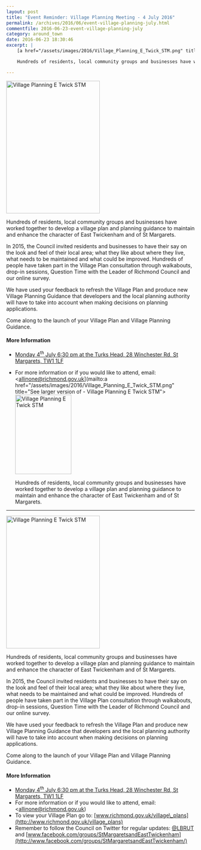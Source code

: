 ```yaml
---
layout: post
title: "Event Reminder: Village Planning Meeting - 4 July 2016"
permalink: /archives/2016/06/event-village-planning-july.html
commentfile: 2016-06-23-event-village-planning-july
category: around_town
date: 2016-06-23 18:30:46
excerpt: |
    [a href="/assets/images/2016/Village_Planning_E_Twick_STM.png" title="See larger version of - Village Planning E Twick STM"><img src="/assets/images/2016/Village_Planning_E_Twick_STM_thumb.png" width="150" height="212" alt="Village Planning E Twick STM" class="photo right" /></a>

    Hundreds of residents, local community groups and businesses have worked together to develop a village plan and planning guidance to maintain and enhance the character of East Twickenham and of St Margarets.

---
```


<a href="/assets/images/2016/Village_Planning_E_Twick_STM.png" title="See larger version of - Village Planning E Twick STM"><img src="/assets/images/2016/Village_Planning_E_Twick_STM_thumb.png" width="250" height="354" alt="Village Planning E Twick STM" class="photo right" /></a>

Hundreds of residents, local community groups and businesses have worked together to develop a village plan and planning guidance to maintain and enhance the character of East Twickenham and of St Margarets.

In 2015, the Council invited residents and businesses to have their say on the look and feel of their local area; what they like about where they live, what needs to be maintained and what could be improved. Hundreds of people have taken part in the Village Plan consultation through walkabouts, drop-in sessions, Question Time with the Leader of Richmond Council and our online survey.

We have used your feedback to refresh the Village Plan and produce new Village Planning Guidance that developers and the local planning authority will have to take into account when making decisions on planning applications.

Come along to the launch of your Village Plan and Village Planning Guidance.

#### More Information

-   [Monday 4<sup>th</sup> July 6:30 pm at the Turks Head, 28 Winchester Rd, St Margarets, TW1 1LF](/event/event/200705145675)
-   For more information or if you would like to attend, email: <allinone@richmond.gov.uk](mailto:a href="/assets/images/2016/Village_Planning_E_Twick_STM.png" title="See larger version of - Village Planning E Twick STM"><img src="/assets/images/2016/Village_Planning_E_Twick_STM_thumb.png" width="150" height="212" alt="Village Planning E Twick STM" class="photo right" /></a>

    Hundreds of residents, local community groups and businesses have worked together to develop a village plan and planning guidance to maintain and enhance the character of East Twickenham and of St Margarets.

---

<a href="/assets/images/2016/Village_Planning_E_Twick_STM.png" title="See larger version of - Village Planning E Twick STM"><img src="/assets/images/2016/Village_Planning_E_Twick_STM_thumb.png" width="250" height="354" alt="Village Planning E Twick STM" class="photo right" /></a>

Hundreds of residents, local community groups and businesses have worked together to develop a village plan and planning guidance to maintain and enhance the character of East Twickenham and of St Margarets.

In 2015, the Council invited residents and businesses to have their say on the look and feel of their local area; what they like about where they live, what needs to be maintained and what could be improved. Hundreds of people have taken part in the Village Plan consultation through walkabouts, drop-in sessions, Question Time with the Leader of Richmond Council and our online survey.

We have used your feedback to refresh the Village Plan and produce new Village Planning Guidance that developers and the local planning authority will have to take into account when making decisions on planning applications.

Come along to the launch of your Village Plan and Village Planning Guidance.

#### More Information

-   [Monday 4<sup>th</sup> July 6:30 pm at the Turks Head, 28 Winchester Rd, St Margarets, TW1 1LF](/event/event/200705145675)
-   For more information or if you would like to attend, email: <allinone@richmond.gov.uk)
-   To view your Village Plan go to: [www.richmond.gov.uk/village\_plans](http://www.richmond.gov.uk/village_plans)
-   Remember to follow the Council on Twitter for regular updates: [@LBRUT](http://www.twitter.com/LBRUT) and [www.facebook.com/groups/StMargaretsandEastTwickenham](http://www.facebook.com/groups/StMargaretsandEastTwickenham/)
